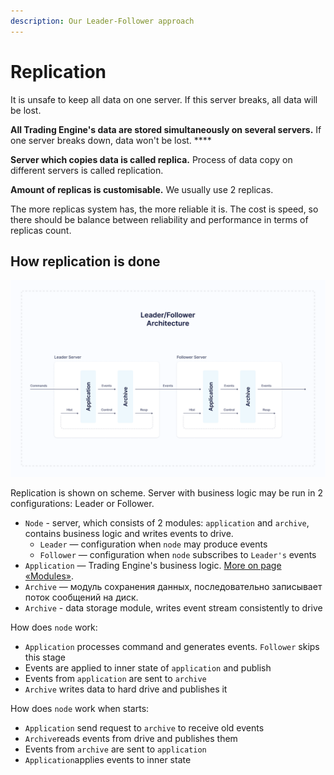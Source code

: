 ```yaml
---
description: Our Leader-Follower approach
---
```


# Replication

It is unsafe to keep all data on one server. If this server breaks, all data will be lost.

**All Trading Engine's data are stored simultaneously on several servers.** If one server breaks down, data won't be lost. ****

**Server which copies data is called replica.** Process of data copy on different servers is called replication.

**Amount of replicas is customisable.** We usually use 2 replicas. 

The more replicas system has, the more reliable it is. The cost is speed, so there should be balance between reliability and performance in terms of replicas count.

## How replication is done

![Replication scheme](../../.gitbook/assets/leader_follower_architecture.png)

Replication is shown on scheme. Server with business logic may be run in 2 configurations: Leader or Follower.

* `Node` - server, which consists of 2 modules: `application` and `archive`, contains business logic and writes events to drive.
  * `Leader` — configuration when `node` may produce events
  * `Follower` — configuration when `node` subscribes to `Leader's` events
* `Application` — Trading Engine's business logic. [More on page «Modules»](modules.md#spisok-modulei).
* `Archive` — модуль сохранения данных, последовательно записывает поток сообщений на диск.
* `Archive` - data storage module, writes event stream consistently to drive

How does `node` work:

* `Application` processes command and generates events. `Follower` skips this stage
* Events are applied to inner state of `application` and publish
* Events from `application` are sent to `archive`
* `Archive` writes data to hard drive and publishes it

How does `node` work when starts:

* `Application` send request to `archive` to receive old events
* `Archive`reads events from drive and publishes them
* Events from `archive` are sent to `application`
* `Application`applies events to inner state



